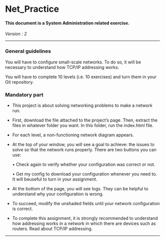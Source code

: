# Net_Practice
#### This document is a System Administration related exercise.

*Version : 2*

---

### General guidelines
You will have to configure small-scale networks. To do so, it will be necessary to understand how TCP/IP addressing works. 

You will have to complete 10 levels (i.e. 10 exercises) and turn them in your Git repository.

### Mandatory part
* This project is about solving networking problems to make a network run.
* First, download the file attached to the project’s page.
Then, extract the files in whatever folder you want.
In this folder, run the index.html file.
* For each level, a non-functioning network diagram appears.
* At the top of your window, you will see a goal to achieve: the issues to solve so that
the network runs properly. There are two buttons you can use:

	• Check again to verify whether your configuration was correct or not.
	
	• Get my config to download your configuration whenever you need to. It will beuseful to turn in your assignment.

* At the bottom of the page, you will see logs. They can be helpful to understand why
your configuration is wrong.
* To succeed, modify the unshaded fields until your network configuration is correct.
* To complete this assignment, it is strongly recommended to understand how addressing works in a network in which there are devices such as routers. Read about TCP/IP addressing.

---

